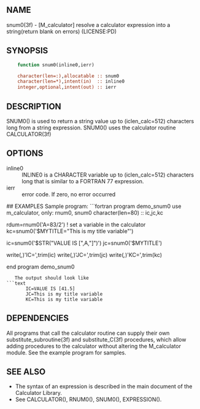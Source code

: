 ## NAME
   snum0(3f) - [M_calculator] resolve a calculator expression into a
   string(return blank on errors) (LICENSE:PD)
## SYNOPSIS
```fortran
    function snum0(inline0,ierr)

    character(len=:),allocatable :: snum0
    character(len=*),intent(in)  :: inline0 
    integer,optional,intent(out) :: ierr
```

## DESCRIPTION
   SNUM0() is used to return a string value up to (iclen_calc=512)
   characters long from a string expression. SNUM0() uses the calculator
   routine CALCULATOR(3f)
## OPTIONS
<dl>

  <dt>inline0</dt>
  <dd>
  INLINE0 is a CHARACTER variable up to (iclen_calc=512)
  characters long that is similar to a FORTRAN 77 expression.
  </dd>

  <dt>ierr</dt>
  <dd>
   error code. If zero, no error occurred
  </dd>

</dl>
## EXAMPLES
   Sample program:
```fortran
   program demo_snum0
   use m_calculator, only: rnum0, snum0
   character(len=80)  :: ic,jc,kc

   rdum=rnum0('A=83/2') ! set a variable in the calculator
   kc=snum0('$MYTITLE="This is my title variable"')

   ic=snum0('$STR("VALUE IS [",A,"]")')
   jc=snum0('$MYTITLE')

   write(*,*)'IC=',trim(ic)
   write(*,*)'JC=',trim(jc)
   write(*,*)'KC=',trim(kc)

   end program demo_snum0
```
   The output should look like
```text
       IC=VALUE IS [41.5]
       JC=This is my title variable
       KC=This is my title variable
```
## DEPENDENCIES
   All programs that call the calculator routine can supply their own
   substitute_subroutine(3f) and substitute_C(3f) procedures, which allow
   adding procedures to the calculator without altering the M_calculator
   module. See the example program for samples.
   
## SEE ALSO
  + The syntax of an expression is described in the main document of
    the Calculator Library.
  + See CALCULATOR(), RNUM0(), SNUM0(), EXPRESSION().
